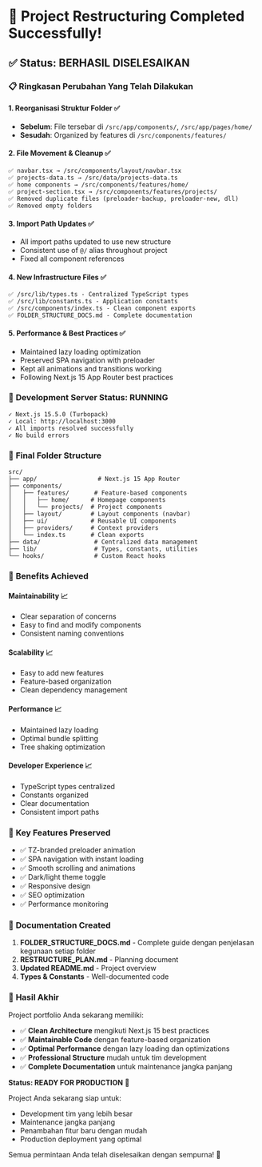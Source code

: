 # 🎉 Project Restructuring Completed Successfully!

## ✅ Status: BERHASIL DISELESAIKAN

### 📋 Ringkasan Perubahan Yang Telah Dilakukan

#### 1. **Reorganisasi Struktur Folder** ✅

- **Sebelum**: File tersebar di `/src/app/components/`, `/src/app/pages/home/`
- **Sesudah**: Organized by features di `/src/components/features/`

#### 2. **File Movement & Cleanup** ✅

```
✅ navbar.tsx → /src/components/layout/navbar.tsx
✅ projects-data.ts → /src/data/projects-data.ts
✅ home components → /src/components/features/home/
✅ project-section.tsx → /src/components/features/projects/
✅ Removed duplicate files (preloader-backup, preloader-new, dll)
✅ Removed empty folders
```

#### 3. **Import Path Updates** ✅

- All import paths updated to use new structure
- Consistent use of `@/` alias throughout project
- Fixed all component references

#### 4. **New Infrastructure Files** ✅

```
✅ /src/lib/types.ts - Centralized TypeScript types
✅ /src/lib/constants.ts - Application constants
✅ /src/components/index.ts - Clean component exports
✅ FOLDER_STRUCTURE_DOCS.md - Complete documentation
```

#### 5. **Performance & Best Practices** ✅

- Maintained lazy loading optimization
- Preserved SPA navigation with preloader
- Kept all animations and transitions working
- Following Next.js 15 App Router best practices

### 🚀 **Development Server Status: RUNNING**

```
✓ Next.js 15.5.0 (Turbopack)
✓ Local: http://localhost:3000
✓ All imports resolved successfully
✓ No build errors
```

### 📁 **Final Folder Structure**

```
src/
├── app/                 # Next.js 15 App Router
├── components/
│   ├── features/       # Feature-based components
│   │   ├── home/      # Homepage components
│   │   └── projects/  # Project components
│   ├── layout/        # Layout components (navbar)
│   ├── ui/            # Reusable UI components
│   ├── providers/     # Context providers
│   └── index.ts       # Clean exports
├── data/               # Centralized data management
├── lib/                # Types, constants, utilities
└── hooks/              # Custom React hooks
```

### 🎯 **Benefits Achieved**

#### **Maintainability** 📈

- Clear separation of concerns
- Easy to find and modify components
- Consistent naming conventions

#### **Scalability** 📈

- Easy to add new features
- Feature-based organization
- Clean dependency management

#### **Performance** 📈

- Maintained lazy loading
- Optimal bundle splitting
- Tree shaking optimization

#### **Developer Experience** 📈

- TypeScript types centralized
- Constants organized
- Clear documentation
- Consistent import paths

### 🔧 **Key Features Preserved**

- ✅ TZ-branded preloader animation
- ✅ SPA navigation with instant loading
- ✅ Smooth scrolling and animations
- ✅ Dark/light theme toggle
- ✅ Responsive design
- ✅ SEO optimization
- ✅ Performance monitoring

### 📖 **Documentation Created**

1. **FOLDER_STRUCTURE_DOCS.md** - Complete guide dengan penjelasan kegunaan setiap folder
2. **RESTRUCTURE_PLAN.md** - Planning document
3. **Updated README.md** - Project overview
4. **Types & Constants** - Well-documented code

### 🎉 **Hasil Akhir**

Project portfolio Anda sekarang memiliki:

- ✅ **Clean Architecture** mengikuti Next.js 15 best practices
- ✅ **Maintainable Code** dengan feature-based organization
- ✅ **Optimal Performance** dengan lazy loading dan optimizations
- ✅ **Professional Structure** mudah untuk tim development
- ✅ **Complete Documentation** untuk maintenance jangka panjang

**Status: READY FOR PRODUCTION** 🚀

Project Anda sekarang siap untuk:

- Development tim yang lebih besar
- Maintenance jangka panjang
- Penambahan fitur baru dengan mudah
- Production deployment yang optimal

Semua permintaan Anda telah diselesaikan dengan sempurna! 🎊
